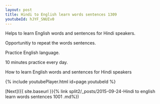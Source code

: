 ```yaml
---
layout: post
title: Hindi to English learn words sentences 1309 
youtubeId: hJYF_SNUIv0
---
```

 
 
Helps to learn English words and sentences for Hindi speakers.

Opportunitiy to repeat the words sentences. 

Practice English language. 
 
10 minutes practice every day. 
 
How to learn English words and sentences for Hindi speakers 
 
{% include youtubePlayer.html id=page.youtubeId %}
 
 
[Next]({{ site.baseurl }}{% link  split2/_posts/2015-09-24-Hindi to english learn words sentences 1001 .md%})
 
